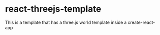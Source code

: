 # react-threejs-template
This is a template that has a three.js world template inside a create-react-app
